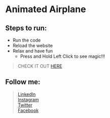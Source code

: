 # Animated Airplane

## Steps to run: ##
* Run the code
* Reload the website
* Relax and have fun
    * Press and Hold Left Click to see magic!!!

> CHECK IT OUT [HERE](https://rushabhkoradia.github.io/animated-airplane/)

## Follow me: ##
> [LinkedIn](https://www.linkedin.com/in/rushabh-koradia/) <br>
> [Instagram](https://instagram.com/fusiancode) <br>
> [Twitter](https://twitter.com/fusiancode) <br>
> [Facebook](https://www.facebook.com/fusiancode) <br>